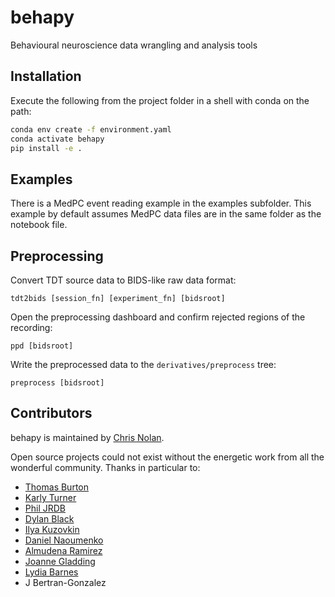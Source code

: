 # behapy
Behavioural neuroscience data wrangling and analysis tools

## Installation

Execute the following from the project folder in a shell with conda on the path:

```bash
conda env create -f environment.yaml
conda activate behapy
pip install -e .
```

## Examples

There is a MedPC event reading example in the examples subfolder. This example by default assumes MedPC data files are in the same folder as the notebook file.


## Preprocessing

Convert TDT source data to BIDS-like raw data format:

`tdt2bids [session_fn] [experiment_fn] [bidsroot]`

Open the preprocessing dashboard and confirm rejected regions of the recording:

`ppd [bidsroot]`

Write the preprocessed data to the `derivatives/preprocess` tree:

`preprocess [bidsroot]`

## Contributors

behapy is maintained by [Chris Nolan](https://github.com/crnolan).

Open source projects could not exist without the energetic work from all the wonderful community. Thanks in particular to:

* [Thomas Burton](https://github.com/thomasjburton)
* [Karly Turner](https://github.com/karlyturner)
* [Phil JRDB](https://github.com/philjrdb)
* [Dylan Black](https://github.com/dylanablack)
* [Ilya Kuzovkin](https://github.com/kuz)
* [Daniel Naoumenko](https://github.com/dnao)
* [Almudena Ramirez](https://github.com/almudena607)
* [Joanne Gladding](https://github.com/jmgladding)
* [Lydia Barnes](https://github.com/lydiabarnes01)
* J Bertran-Gonzalez
